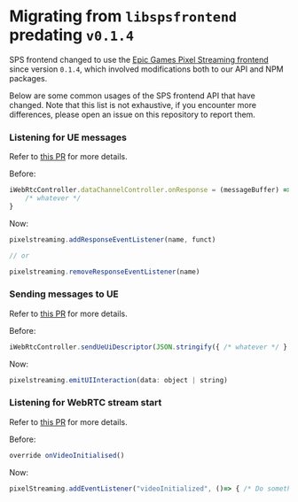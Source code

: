 # Migrating from `libspsfrontend` predating `v0.1.4`

SPS frontend changed to use the [Epic Games Pixel Streaming frontend](https://github.com/EpicGames/PixelStreamingInfrastructure/tree/master/Frontend) since version `0.1.4`, which involved modifications both to our API and NPM packages.

Below are some common usages of the SPS frontend API that have changed. Note that this list is not exhaustive, if you encounter more differences, please open an issue on this repository to report them.

### Listening for UE messages

Refer to [this PR](https://github.com/EpicGames/PixelStreamingInfrastructure/pull/132) for more details.

Before:
```js
iWebRtcController.dataChannelController.onResponse = (messageBuffer) => { 
	/* whatever */ 
}
```

Now:
```js
pixelstreaming.addResponseEventListener(name, funct)

// or

pixelstreaming.removeResponseEventListener(name)
```

### Sending messages to UE

Refer to [this PR](https://github.com/EpicGames/PixelStreamingInfrastructure/pull/132) for more details.

Before:
```js
iWebRtcController.sendUeUiDescriptor(JSON.stringify({ /* whatever */ } )) 
```

Now:
```js
pixelstreaming.emitUIInteraction(data: object | string)
```

### Listening for WebRTC stream start

Refer to [this PR](https://github.com/EpicGames/PixelStreamingInfrastructure/pull/110) for more details.

Before: 
```js
override onVideoInitialised()
```

Now:
```js
pixelStreaming.addEventListener("videoInitialized", ()=> { /* Do something */ });
```
